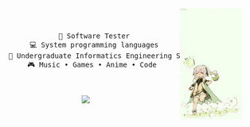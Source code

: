 <div align="center">
<img src="assets/nahida.jfif" width="25%" align="right" />
<br><br>
<pre>
    💼 Software Tester
    💻 System programming languages
    📖 Undergraduate Informatics Engineering Student
    🎮 Music • Games • Anime • Code 
</pre>
<br><br>
<img src="https://raw.githubusercontent.com/innng/innng/master/assets/kyubey.gif" height="40" />
<br><br><br>
</div>
